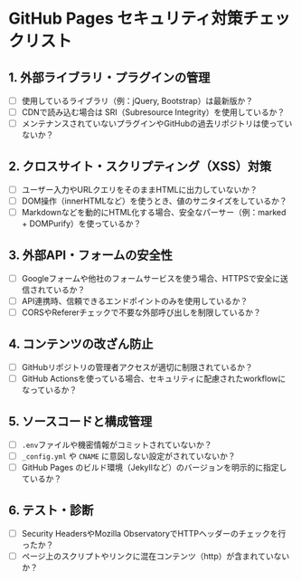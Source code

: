 # GitHub Pages セキュリティ対策チェックリスト

## 1. 外部ライブラリ・プラグインの管理
- [ ] 使用しているライブラリ（例：jQuery, Bootstrap）は最新版か？
- [ ] CDNで読み込む場合は SRI（Subresource Integrity）を使用しているか？
- [ ] メンテナンスされていないプラグインやGitHubの過去リポジトリは使っていないか？

## 2. クロスサイト・スクリプティング（XSS）対策
- [ ] ユーザー入力やURLクエリをそのままHTMLに出力していないか？
- [ ] DOM操作（innerHTMLなど）を使うとき、値のサニタイズをしているか？
- [ ] Markdownなどを動的にHTML化する場合、安全なパーサー（例：marked + DOMPurify）を使っているか？

## 3. 外部API・フォームの安全性
- [ ] Googleフォームや他社のフォームサービスを使う場合、HTTPSで安全に送信されているか？
- [ ] API連携時、信頼できるエンドポイントのみを使用しているか？
- [ ] CORSやRefererチェックで不要な外部呼び出しを制限しているか？

## 4. コンテンツの改ざん防止
- [ ] GitHubリポジトリの管理者アクセスが適切に制限されているか？
- [ ] GitHub Actionsを使っている場合、セキュリティに配慮されたworkflowになっているか？

## 5. ソースコードと構成管理
- [ ] `.env`ファイルや機密情報がコミットされていないか？
- [ ] `_config.yml` や `CNAME` に意図しない設定がされていないか？
- [ ] GitHub Pages のビルド環境（Jekyllなど）のバージョンを明示的に指定しているか？

## 6. テスト・診断
- [ ] Security HeadersやMozilla ObservatoryでHTTPヘッダーのチェックを行ったか？
- [ ] ページ上のスクリプトやリンクに混在コンテンツ（http）が含まれていないか？
